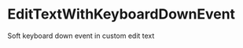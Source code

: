 EditTextWithKeyboardDownEvent
=============================

Soft keyboard down event in custom edit text
